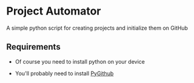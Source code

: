 # Project Automator

A simple python script for creating projects and initialize them on GitHub

## Requirements

* Of course you need to install python on your device
  
* You'll probably need to install [PyGithub](https://github.com/PyGithub/PyGithub)